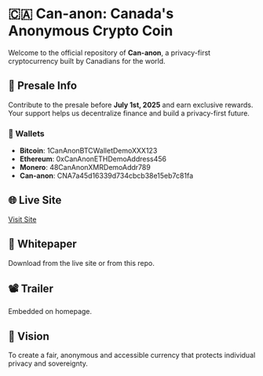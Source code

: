 
# 🇨🇦 Can-anon: Canada's Anonymous Crypto Coin

Welcome to the official repository of **Can-anon**, a privacy-first cryptocurrency built by Canadians for the world.

## 🔐 Presale Info

Contribute to the presale before **July 1st, 2025** and earn exclusive rewards. Your support helps us decentralize finance and build a privacy-first future.

### 💸 Wallets

- **Bitcoin**: 1CanAnonBTCWalletDemoXXX123  
- **Ethereum**: 0xCanAnonETHDemoAddress456  
- **Monero**: 48CanAnonXMRDemoAddr789  
- **Can-anon**: CNA7a45d16339d734cbcb38e15eb7c81fa  

## 🌐 Live Site

[Visit Site](https://sunreal7.github.io/Cananon/)

## 📄 Whitepaper

Download from the live site or from this repo.

## 📽️ Trailer

Embedded on homepage.

## 🧠 Vision

To create a fair, anonymous and accessible currency that protects individual privacy and sovereignty.
